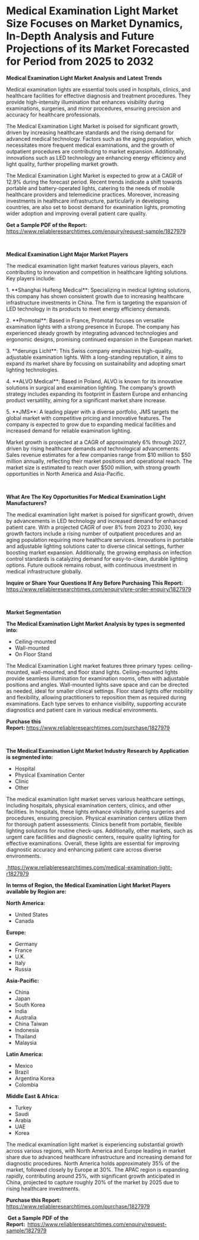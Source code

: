 <p><h1>Medical Examination Light Market Size Focuses on Market Dynamics, In-Depth Analysis and Future Projections of its Market Forecasted for Period from 2025 to 2032</h1></p><p><strong>Medical Examination Light Market Analysis and Latest Trends</strong></p>
<p><p>Medical examination lights are essential tools used in hospitals, clinics, and healthcare facilities for effective diagnosis and treatment procedures. They provide high-intensity illumination that enhances visibility during examinations, surgeries, and minor procedures, ensuring precision and accuracy for healthcare professionals.</p><p>The Medical Examination Light Market is poised for significant growth, driven by increasing healthcare standards and the rising demand for advanced medical technology. Factors such as the aging population, which necessitates more frequent medical examinations, and the growth of outpatient procedures are contributing to market expansion. Additionally, innovations such as LED technology are enhancing energy efficiency and light quality, further propelling market growth.</p><p>The Medical Examination Light Market is expected to grow at a CAGR of 12.9% during the forecast period. Recent trends indicate a shift towards portable and battery-operated lights, catering to the needs of mobile healthcare providers and telemedicine practices. Moreover, increasing investments in healthcare infrastructure, particularly in developing countries, are also set to boost demand for examination lights, promoting wider adoption and improving overall patient care quality.</p></p>
<p><strong>Get a Sample PDF of the Report:&nbsp;</strong> <a href="https://www.reliableresearchtimes.com/enquiry/request-sample/1827979?utm_campaign=2219&utm_medium=2&utm_source=Github&utm_content=ia&utm_term=13042025&utm_id=medical-examination-light">https://www.reliableresearchtimes.com/enquiry/request-sample/1827979</a></p>
<p>&nbsp;</p>
<p><strong>Medical Examination Light Major Market Players</strong></p>
<p><p>The medical examination light market features various players, each contributing to innovation and competition in healthcare lighting solutions. Key players include:</p><p>1. **Shanghai Huifeng Medical**: Specializing in medical lighting solutions, this company has shown consistent growth due to increasing healthcare infrastructure investments in China. The firm is targeting the expansion of LED technology in its products to meet energy efficiency demands.</p><p>2. **Promotal**: Based in France, Promotal focuses on versatile examination lights with a strong presence in Europe. The company has experienced steady growth by integrating advanced technologies and ergonomic designs, promising continued expansion in the European market.</p><p>3. **derungs Licht**: This Swiss company emphasizes high-quality, adjustable examination lights. With a long-standing reputation, it aims to expand its market share by focusing on sustainability and adopting smart lighting technologies.</p><p>4. **ALVO Medical**: Based in Poland, ALVO is known for its innovative solutions in surgical and examination lighting. The company's growth strategy includes expanding its footprint in Eastern Europe and enhancing product versatility, aiming for a significant market share increase.</p><p>5. **JMS**: A leading player with a diverse portfolio, JMS targets the global market with competitive pricing and innovative features. The company is expected to grow due to expanding medical facilities and increased demand for reliable examination lighting.</p><p>Market growth is projected at a CAGR of approximately 6% through 2027, driven by rising healthcare demands and technological advancements. Sales revenue estimates for a few companies range from $10 million to $50 million annually, reflecting their market positions and operational reach. The market size is estimated to reach over $500 million, with strong growth opportunities in North America and Asia-Pacific.</p></p>
<p>&nbsp;</p>
<p><strong>What Are The Key Opportunities For Medical Examination Light Manufacturers?</strong></p>
<p><p>The medical examination light market is poised for significant growth, driven by advancements in LED technology and increased demand for enhanced patient care. With a projected CAGR of over 8% from 2023 to 2030, key growth factors include a rising number of outpatient procedures and an aging population requiring more healthcare services. Innovations in portable and adjustable lighting solutions cater to diverse clinical settings, further boosting market expansion. Additionally, the growing emphasis on infection control standards is catalyzing demand for easy-to-clean, durable lighting options. Future outlook remains robust, with continuous investment in medical infrastructure globally.</p></p>
<p><strong>Inquire or Share Your Questions If Any Before Purchasing This Report:</strong> <a href="https://www.reliableresearchtimes.com/enquiry/pre-order-enquiry/1827979?utm_campaign=2219&utm_medium=2&utm_source=Github&utm_content=ia&utm_term=13042025&utm_id=medical-examination-light">https://www.reliableresearchtimes.com/enquiry/pre-order-enquiry/1827979</a></p>
<p>&nbsp;</p>
<p><strong>Market Segmentation</strong></p>
<p><strong>The Medical Examination Light Market Analysis by types is segmented into:</strong></p>
<p><ul><li>Ceiling-mounted</li><li>Wall-mounted</li><li>On Floor Stand</li></ul></p>
<p><p>The Medical Examination Light market features three primary types: ceiling-mounted, wall-mounted, and floor stand lights. Ceiling-mounted lights provide seamless illumination for examination rooms, often with adjustable positions and angles. Wall-mounted lights save space and can be directed as needed, ideal for smaller clinical settings. Floor stand lights offer mobility and flexibility, allowing practitioners to reposition them as required during examinations. Each type serves to enhance visibility, supporting accurate diagnostics and patient care in various medical environments.</p></p>
<p><strong>Purchase this Report:&nbsp;</strong><a href="https://www.reliableresearchtimes.com/purchase/1827979?utm_campaign=2219&utm_medium=2&utm_source=Github&utm_content=ia&utm_term=13042025&utm_id=medical-examination-light">https://www.reliableresearchtimes.com/purchase/1827979</a></p>
<p>&nbsp;</p>
<p><strong>The Medical Examination Light Market Industry Research by Application is segmented into:</strong></p>
<p><ul><li>Hospital</li><li>Physical Examination Center</li><li>Clinic</li><li>Other</li></ul></p>
<p><p>The medical examination light market serves various healthcare settings, including hospitals, physical examination centers, clinics, and other facilities. In hospitals, these lights enhance visibility during surgeries and procedures, ensuring precision. Physical examination centers utilize them for thorough patient assessments. Clinics benefit from portable, flexible lighting solutions for routine check-ups. Additionally, other markets, such as urgent care facilities and diagnostic centers, require quality lighting for effective examinations. Overall, these lights are essential for improving diagnostic accuracy and enhancing patient care across diverse environments.</p></p>
<p><a href="https://www.reliableresearchtimes.com/medical-examination-light-r1827979?utm_campaign=2219&utm_medium=2&utm_source=Github&utm_content=ia&utm_term=13042025&utm_id=medical-examination-light">&nbsp;https://www.reliableresearchtimes.com/medical-examination-light-r1827979</a></p>
<p><strong>In terms of Region, the Medical Examination Light Market Players available by Region are:</strong></p>
<p>
    <p> <strong> North America: </strong>
        <ul>
            <li>United States</li>
            <li>Canada</li>
        </ul>
        </p> 
    <p> <strong> Europe: </strong>
        <ul>
            <li>Germany</li>
            <li>France</li>
            <li>U.K.</li>
            <li>Italy</li>
            <li>Russia</li>
        </ul>
        </p> 
    <p> <strong> Asia-Pacific: </strong>
        <ul>
            <li>China</li>
            <li>Japan</li>
            <li>South Korea</li>
            <li>India</li>
            <li>Australia</li>
            <li>China Taiwan</li>
            <li>Indonesia</li>
            <li>Thailand</li>
            <li>Malaysia</li>
        </ul>
        </p> 
    <p> <strong> Latin America: </strong>
        <ul>
            <li>Mexico</li>
            <li>Brazil</li>
            <li>Argentina Korea</li>
            <li>Colombia</li>
        </ul>
        </p> 
    <p> <strong> Middle East & Africa: </strong>
        <ul>
            <li>Turkey</li>
            <li>Saudi</li>
            <li>Arabia</li>
            <li>UAE</li>
            <li>Korea</li>
        </ul>
    </p>
    </p>
<p><p>The medical examination light market is experiencing substantial growth across various regions, with North America and Europe leading in market share due to advanced healthcare infrastructure and increasing demand for diagnostic procedures. North America holds approximately 35% of the market, followed closely by Europe at 30%. The APAC region is expanding rapidly, contributing around 25%, with significant growth anticipated in China, projected to capture roughly 20% of the market by 2025 due to rising healthcare investments.</p></p>
<p><strong>Purchase this Report: </strong><a href="https://www.reliableresearchtimes.com/purchase/1827979?utm_campaign=2219&utm_medium=2&utm_source=Github&utm_content=ia&utm_term=13042025&utm_id=medical-examination-light">https://www.reliableresearchtimes.com/purchase/1827979</a></p>
<p>&nbsp;<strong>Get a Sample PDF of the Report:&nbsp;&nbsp;</strong><a href="https://www.reliableresearchtimes.com/enquiry/request-sample/1827979?utm_campaign=2219&utm_medium=2&utm_source=Github&utm_content=ia&utm_term=13042025&utm_id=medical-examination-light">https://www.reliableresearchtimes.com/enquiry/request-sample/1827979</a></p>
<p><strong></strong></p>
<p><p></p><p></p><p></p></p>